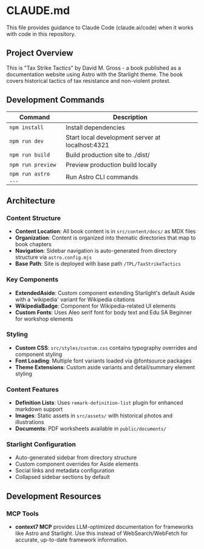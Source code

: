 # CLAUDE.md

This file provides guidance to Claude Code (claude.ai/code) when it works with code in this repository.

## Project Overview

This is "Tax Strike Tactics" by David M. Gross - a book published as a documentation website using Astro with the Starlight theme. The book covers historical tactics of tax resistance and non-violent protest.

## Development Commands

| Command | Description |
|---------|-------------|
| `npm install` | Install dependencies |
| `npm run dev` | Start local development server at localhost:4321 |
| `npm run build` | Build production site to ./dist/ |
| `npm run preview` | Preview production build locally |
| `npm run astro ...` | Run Astro CLI commands |

## Architecture

### Content Structure
- **Content Location**: All book content is in `src/content/docs/` as MDX files
- **Organization**: Content is organized into thematic directories that map to book chapters
- **Navigation**: Sidebar navigation is auto-generated from directory structure via `astro.config.mjs`
- **Base Path**: Site is deployed with base path `/TPL/TaxStrikeTactics`

### Key Components
- **ExtendedAside**: Custom component extending Starlight's default Aside with a 'wikipedia' variant for Wikipedia citations
- **WikipediaBadge**: Component for Wikipedia-related UI elements
- **Custom Fonts**: Uses Aleo serif font for body text and Edu SA Beginner for workshop elements

### Styling
- **Custom CSS**: `src/styles/custom.css` contains typography overrides and component styling
- **Font Loading**: Multiple font variants loaded via @fontsource packages
- **Theme Extensions**: Custom aside variants and detail/summary element styling

### Content Features
- **Definition Lists**: Uses `remark-definition-list` plugin for enhanced markdown support
- **Images**: Static assets in `src/assets/` with historical photos and illustrations
- **Documents**: PDF worksheets available in `public/documents/`

### Starlight Configuration
- Auto-generated sidebar from directory structure
- Custom component overrides for Aside elements
- Social links and metadata configuration
- Collapsed sidebar sections by default

## Development Resources

### MCP Tools
- **context7 MCP** provides LLM-optimized documentation for frameworks like Astro and Starlight. Use this instead of WebSearch/WebFetch for accurate, up-to-date framework information.

